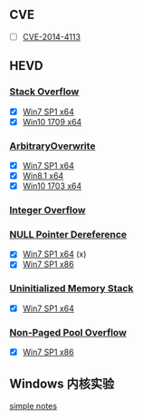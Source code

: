 ## CVE

+ [ ] [CVE-2014-4113](./CVE/CVE-2014-4113)

## HEVD

### [Stack Overflow](./HEVD3.00/Stack_Overflow)

+ [x] [Win7 SP1 x64](./HEVD3.00/Stack_Overflow/Win7_SP1_x64)
+ [x] [Win10 1709 x64](./HEVD3.00/Stack_Overflow/Win10_x64)

### [ArbitraryOverwrite](./HEVD3.00/ArbitraryOverwrite)

+ [x] [Win7 SP1 x64](./HEVD3.00/ArbitraryOverwrite/Win7_SP1_x64)
+ [x] [Win8.1 x64](./HEVD3.00/ArbitraryOverwrite/Win8.1_x64)
+ [x] [Win10 1703 x64](./HEVD3.00/ArbitraryOverwrite/Win10_1703_x64)

### [Integer Overflow](./HEVD3.00/IntegerOverflow)

### [NULL Pointer Dereference](./HEVD3.00/NULLPointerDereference)

+ [x] [Win7 SP1 x64](./HEVD3.00/NULLPointerDereference/Win7_SP1_x64) (x)
+ [x] [Win7 SP1 x86](./HEVD3.00/NULLPointerDereference/Win7_SP1_x86) 

### [Uninitialized Memory Stack](./HEVD3.00/UninitializedMemoryStack)

+ [x] [Win7 SP1 x64](./HEVD3.00/UninitializedMemoryStack/Win7_SP1_x64)

### [Non-Paged Pool Overflow](./HEVD3.00/Non-PagedPoolOverflow)

+ [x] [Win7 SP1 x86](.\HEVD3.00/Non-PagedPoolOverflow/Windows_7_x86)

## Windows 内核实验

[simple notes](./Windows_内核实验)

